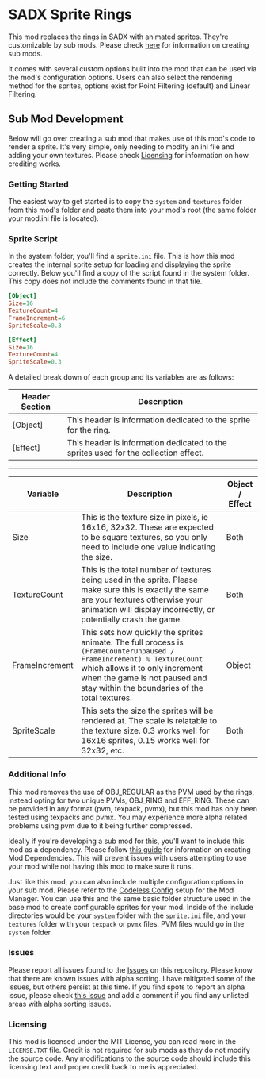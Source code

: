 
# SADX Sprite Rings

This mod replaces the rings in SADX with animated sprites. They're customizable by sub mods. Please check [here](#sub-mod-development) for information on creating sub mods.

It comes with several custom options built into the mod that can be used via the mod's configuration options. Users can also select the rendering method for the sprites, options exist for Point Filtering (default) and Linear Filtering.

## Sub Mod Development

Below will go over creating a sub mod that makes use of this mod's code to render a sprite. It's very simple, only needing to modify an ini file and adding your own textures. Please check [Licensing](#licensing) for information on how crediting works.

### Getting Started
The easiest way to get started is to copy the `system` and `textures` folder from this mod's folder and paste them into your mod's root (the same folder your mod.ini file is located).

### Sprite Script
In the system folder, you'll find a `sprite.ini` file. This is how this mod creates the internal sprite setup for loading and displaying the sprite correctly. Below you'll find a copy of the script found in the system folder. This copy does not include the comments found in that file.

```ini
[Object]
Size=16
TextureCount=4
FrameIncrement=6
SpriteScale=0.3

[Effect]
Size=16
TextureCount=4
SpriteScale=0.3
```

A  detailed break down of each group and its variables are as follows:

| Header Section  | Description  |
|--|--|
| [Object] | This header is information dedicated to the sprite for the ring. |
| [Effect] | This header is information dedicated to the sprites used for the collection effect. |
---
| Variable | Description | Object / Effect |
|--|--|--|
| Size 				| This is the texture size in pixels, ie 16x16, 32x32. These are expected to be square textures, so you only need to include one value indicating the size. | Both 	|
| TextureCount 		| This is the total number of textures being used in the sprite. Please make sure this is exactly the same are your textures otherwise your animation will display incorrectly, or potentially crash the game. | Both 	|
| FrameIncrement 	| This sets how quickly the sprites animate. The full process is `(FrameCounterUnpaused / FrameIncrement) % TextureCount` which allows it to only increment when the game is not paused and stay within the boundaries of the total textures. | Object |
| SpriteScale 		| This sets the size the sprites will be rendered at. The scale is relatable to the texture size. 0.3 works well for 16x16 sprites, 0.15 works well for 32x32, etc. | Both 	|

### Additional Info
This mod removes the use of OBJ_REGULAR as the PVM used by the rings, instead opting for two unique PVMs, OBJ_RING and EFF_RING. These can be provided in any format (pvm, texpack, pvmx), but this mod has only been tested using texpacks and pvmx. You may experience more alpha related problems using pvm due to it being further compressed.

Ideally if you're developing a sub mod for this, you'll want to include this mod as a dependency. Please follow [this guide](https://github.com/X-Hax/SADXModdingGuide/wiki/Mod-Dependencies) for information on creating Mod Dependencies. This will prevent issues with users attempting to use your mod while not having this mod to make sure it runs.

Just like this mod, you can also include multiple configuration options in your sub mod. Please refer to the [Codeless Config](https://github.com/X-Hax/SADXModdingGuide/wiki/Setting-up-a-Mod-Config-File#codeless-configuration) setup for the Mod Manager. You can use this and the same basic folder structure used in the base mod to create configurable sprites for your mod. Inside of the include directories would be your `system` folder with the `sprite.ini` file, and your `textures` folder with your `texpack` or `pvmx` files. PVM files would go in the `system` folder.

### Issues
Please report all issues found to the [Issues](https://github.com/ItsEasyActually/SADXSpriteRings/issues) on this repository. Please know that there are known issues with alpha sorting. I have mitigated some of the issues, but others persist at this time. If you find spots to report an alpha issue, please check [this issue](https://github.com/ItsEasyActually/SADXSpriteRings/issues/1) and add a comment if you find any unlisted areas with alpha sorting issues.

### Licensing
This mod is licensed under the MIT License, you can read more in the `LICENSE.TXT` file. Credit is not required for sub mods as they do not modify the source code. Any modifications to the source code should include this licensing text and proper credit back to me is appreciated.
